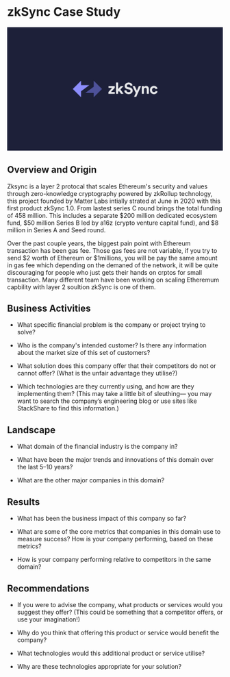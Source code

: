 # zkSync Case Study
![zkSync](zkSync.png)
## Overview and Origin
Zksync is a layer 2 protocal that scales Ethereum's security and values through zero-knowledge cryptography powered by zkRollup technology, this project founded by Matter Labs intially strated at June in 2020 with this first product zkSync 1.0. From lastest series C round brings the total funding of 458 million. This includes a separate $200 million dedicated ecosystem fund, $50 million Series B led by a16z (crypto venture capital fund), and $8 million in Series A and Seed round. 

Over the past couple years, the biggest pain point with Ethereum transaction has been gas fee. Those gas fees are not variable, if you try to send $2 worth of Ethereum or $1millions, you will be pay the same amount in gas fee which depending on the demaned of the network, it will be quite discouraging for people who just gets their hands on crptos for small transaction. Many different team have been working on scaling Etheremum capbility with layer 2 soultion zkSync is one of them.

## Business Activities

* What specific financial problem is the company or project trying to solve?

* Who is the company's intended customer?  Is there any information about the market size of this set of customers?

* What solution does this company offer that their competitors do not or cannot offer? (What is the unfair advantage they utilise?)

* Which technologies are they currently using, and how are they implementing them? (This may take a little bit of sleuthing–– you may want to search the company’s engineering blog or use sites like StackShare to find this information.)


## Landscape

* What domain of the financial industry is the company in?

* What have been the major trends and innovations of this domain over the last 5–10 years?

* What are the other major companies in this domain?


## Results

* What has been the business impact of this company so far?

* What are some of the core metrics that companies in this domain use to measure success? How is your company performing, based on these metrics?

* How is your company performing relative to competitors in the same domain?


## Recommendations

* If you were to advise the company, what products or services would you suggest they offer? (This could be something that a competitor offers, or use your imagination!)

* Why do you think that offering this product or service would benefit the company?

* What technologies would this additional product or service utilise?

* Why are these technologies appropriate for your solution?
